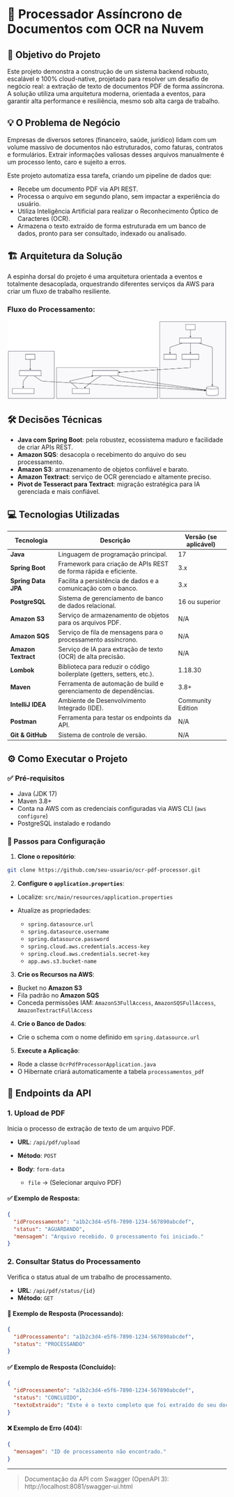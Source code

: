 # 🚀 Processador Assíncrono de Documentos com OCR na Nuvem

## 🎯 Objetivo do Projeto

Este projeto demonstra a construção de um sistema backend robusto, escalável e 100% cloud-native, projetado para resolver um desafio de negócio real: a extração de texto de documentos PDF de forma assíncrona. A solução utiliza uma arquitetura moderna, orientada a eventos, para garantir alta performance e resiliência, mesmo sob alta carga de trabalho.

## 💡 O Problema de Negócio

Empresas de diversos setores (financeiro, saúde, jurídico) lidam com um volume massivo de documentos não estruturados, como faturas, contratos e formulários. Extrair informações valiosas desses arquivos manualmente é um processo lento, caro e sujeito a erros.

Este projeto automatiza essa tarefa, criando um pipeline de dados que:

* Recebe um documento PDF via API REST.
* Processa o arquivo em segundo plano, sem impactar a experiência do usuário.
* Utiliza Inteligência Artificial para realizar o Reconhecimento Óptico de Caracteres (OCR).
* Armazena o texto extraído de forma estruturada em um banco de dados, pronto para ser consultado, indexado ou analisado.

## 🏗️ Arquitetura da Solução

A espinha dorsal do projeto é uma arquitetura orientada a eventos e totalmente desacoplada, orquestrando diferentes serviços da AWS para criar um fluxo de trabalho resiliente.

### Fluxo do Processamento:
![Fluxo de Processamento do PDF](src/main/resources/assets/fluxo-processamento.svg)

## 🛠️ Decisões Técnicas

* **Java com Spring Boot**: pela robustez, ecossistema maduro e facilidade de criar APIs REST.
* **Amazon SQS**: desacopla o recebimento do arquivo do seu processamento.
* **Amazon S3**: armazenamento de objetos confiável e barato.
* **Amazon Textract**: serviço de OCR gerenciado e altamente preciso.
* **Pivot de Tesseract para Textract**: migração estratégica para IA gerenciada e mais confiável.

## 💻 Tecnologias Utilizadas

| Tecnologia          | Descrição                                                              | Versão (se aplicável) |
| ------------------- | ---------------------------------------------------------------------- | --------------------- |
| **Java**            | Linguagem de programação principal.                                    | 17                    |
| **Spring Boot**     | Framework para criação de APIs REST de forma rápida e eficiente.       | 3.x                   |
| **Spring Data JPA** | Facilita a persistência de dados e a comunicação com o banco.          | 3.x                   |
| **PostgreSQL**      | Sistema de gerenciamento de banco de dados relacional.                 | 16 ou superior        |
| **Amazon S3**       | Serviço de armazenamento de objetos para os arquivos PDF.              | N/A                   |
| **Amazon SQS**      | Serviço de fila de mensagens para o processamento assíncrono.          | N/A                   |
| **Amazon Textract** | Serviço de IA para extração de texto (OCR) de alta precisão.           | N/A                   |
| **Lombok**          | Biblioteca para reduzir o código boilerplate (getters, setters, etc.). | 1.18.30               |
| **Maven**           | Ferramenta de automação de build e gerenciamento de dependências.      | 3.8+                  |
| **IntelliJ IDEA**   | Ambiente de Desenvolvimento Integrado (IDE).                           | Community Edition     |
| **Postman**         | Ferramenta para testar os endpoints da API.                            | N/A                   |
| **Git & GitHub**    | Sistema de controle de versão.                                         | N/A                   |

## ⚙️ Como Executar o Projeto

### ✅ Pré-requisitos

* Java (JDK 17)
* Maven 3.8+
* Conta na AWS com as credenciais configuradas via AWS CLI (`aws configure`)
* PostgreSQL instalado e rodando

### 🚀 Passos para Configuração

1. **Clone o repositório**:

```bash
git clone https://github.com/seu-usuario/ocr-pdf-processor.git
```

2. **Configure o `application.properties`**:

* Localize: `src/main/resources/application.properties`
* Atualize as propriedades:

    * `spring.datasource.url`
    * `spring.datasource.username`
    * `spring.datasource.password`
    * `spring.cloud.aws.credentials.access-key`
    * `spring.cloud.aws.credentials.secret-key`
    * `app.aws.s3.bucket-name`

3. **Crie os Recursos na AWS**:

* Bucket no **Amazon S3**
* Fila padrão no **Amazon SQS**
* Conceda permissões IAM: `AmazonS3FullAccess`, `AmazonSQSFullAccess`, `AmazonTextractFullAccess`

4. **Crie o Banco de Dados**:

* Crie o schema com o nome definido em `spring.datasource.url`

5. **Execute a Aplicação**:

* Rode a classe `OcrPdfProcessorApplication.java`
* O Hibernate criará automaticamente a tabela `processamentos_pdf`

## 🔌 Endpoints da API

### 1. Upload de PDF

Inicia o processo de extração de texto de um arquivo PDF.

* **URL**: `/api/pdf/upload`
* **Método**: `POST`
* **Body**: `form-data`

    * `file` → (Selecionar arquivo PDF)

#### ✅ Exemplo de Resposta:

```json
{
  "idProcessamento": "a1b2c3d4-e5f6-7890-1234-567890abcdef",
  "status": "AGUARDANDO",
  "mensagem": "Arquivo recebido. O processamento foi iniciado."
}
```

### 2. Consultar Status do Processamento

Verifica o status atual de um trabalho de processamento.

* **URL**: `/api/pdf/status/{id}`
* **Método**: `GET`

#### 🔁 Exemplo de Resposta (Processando):

```json
{
  "idProcessamento": "a1b2c3d4-e5f6-7890-1234-567890abcdef",
  "status": "PROCESSANDO"
}
```

#### ✅ Exemplo de Resposta (Concluído):

```json
{
  "idProcessamento": "a1b2c3d4-e5f6-7890-1234-567890abcdef",
  "status": "CONCLUIDO",
  "textoExtraido": "Este é o texto completo que foi extraído do seu documento PDF..."
}
```

#### ❌ Exemplo de Erro (404):

```json
{
  "mensagem": "ID de processamento não encontrado."
}
```

---
> Documentação da API com Swagger (OpenAPI 3): http://localhost:8081/swagger-ui.html
